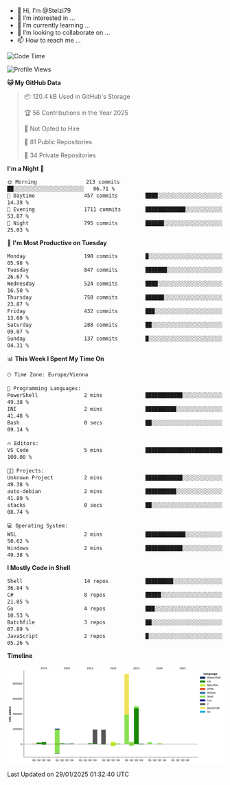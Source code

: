 - 👋 Hi, I’m @Stelzi79
- 👀 I’m interested in ...
- 🌱 I’m currently learning ...
- 💞️ I’m looking to collaborate on ...
- 📫 How to reach me ...

<!--START_SECTION:waka-->
![Code Time](http://img.shields.io/badge/Code%20Time-1%2C117%20hrs%2030%20mins-blue)

![Profile Views](http://img.shields.io/badge/Profile%20Views-0-blue)

**🐱 My GitHub Data** 

> 📦 120.4 kB Used in GitHub's Storage 
 > 
> 🏆 56 Contributions in the Year 2025
 > 
> 🚫 Not Opted to Hire
 > 
> 📜 81 Public Repositories 
 > 
> 🔑 34 Private Repositories 
 > 
**I'm a Night 🦉** 

```text
🌞 Morning                213 commits         ██░░░░░░░░░░░░░░░░░░░░░░░   06.71 % 
🌆 Daytime                457 commits         ████░░░░░░░░░░░░░░░░░░░░░   14.39 % 
🌃 Evening                1711 commits        █████████████░░░░░░░░░░░░   53.87 % 
🌙 Night                  795 commits         ██████░░░░░░░░░░░░░░░░░░░   25.03 % 
```
📅 **I'm Most Productive on Tuesday** 

```text
Monday                   190 commits         █░░░░░░░░░░░░░░░░░░░░░░░░   05.98 % 
Tuesday                  847 commits         ███████░░░░░░░░░░░░░░░░░░   26.67 % 
Wednesday                524 commits         ████░░░░░░░░░░░░░░░░░░░░░   16.50 % 
Thursday                 758 commits         ██████░░░░░░░░░░░░░░░░░░░   23.87 % 
Friday                   432 commits         ███░░░░░░░░░░░░░░░░░░░░░░   13.60 % 
Saturday                 288 commits         ██░░░░░░░░░░░░░░░░░░░░░░░   09.07 % 
Sunday                   137 commits         █░░░░░░░░░░░░░░░░░░░░░░░░   04.31 % 
```


📊 **This Week I Spent My Time On** 

```text
🕑︎ Time Zone: Europe/Vienna

💬 Programming Languages: 
PowerShell               2 mins              ████████████░░░░░░░░░░░░░   49.38 % 
INI                      2 mins              ██████████░░░░░░░░░░░░░░░   41.48 % 
Bash                     0 secs              ██░░░░░░░░░░░░░░░░░░░░░░░   09.14 % 

🔥 Editors: 
VS Code                  5 mins              █████████████████████████   100.00 % 

🐱‍💻 Projects: 
Unknown Project          2 mins              ████████████░░░░░░░░░░░░░   49.38 % 
auto-debian              2 mins              ██████████░░░░░░░░░░░░░░░   41.89 % 
stacks                   0 secs              ██░░░░░░░░░░░░░░░░░░░░░░░   08.74 % 

💻 Operating System: 
WSL                      2 mins              █████████████░░░░░░░░░░░░   50.62 % 
Windows                  2 mins              ████████████░░░░░░░░░░░░░   49.38 % 
```

**I Mostly Code in Shell** 

```text
Shell                    14 repos            █████████░░░░░░░░░░░░░░░░   36.84 % 
C#                       8 repos             █████░░░░░░░░░░░░░░░░░░░░   21.05 % 
Go                       4 repos             ███░░░░░░░░░░░░░░░░░░░░░░   10.53 % 
Batchfile                3 repos             ██░░░░░░░░░░░░░░░░░░░░░░░   07.89 % 
JavaScript               2 repos             █░░░░░░░░░░░░░░░░░░░░░░░░   05.26 % 
```



**Timeline**

![Lines of Code chart](https://raw.githubusercontent.com/Stelzi79/Stelzi79/main/assets/bar_graph.png)


 Last Updated on 29/01/2025 01:32:40 UTC
<!--END_SECTION:waka-->

<!---
Stelzi79/Stelzi79 is a ✨ special ✨ repository because its `README.md` (this file) appears on your GitHub profile.
You can click the Preview link to take a look at your changes.
--->
